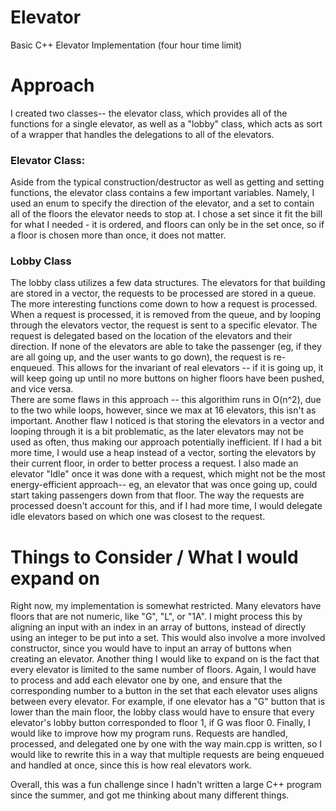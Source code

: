 # Elevator
Basic C++ Elevator Implementation (four hour time limit)

# Approach
I created two classes-- the elevator class, which provides all of the functions for a single elevator, as well as a "lobby" class, which acts as sort of a wrapper that handles the delegations to all of the elevators. 

### Elevator Class:
Aside from the typical construction/destructor as well as getting and setting functions, the  elevator class contains a few important variables. Namely, I used an enum to specify the direction of the elevator, and a set to contain all of the floors the elevator needs to stop at. I chose a set since it fit the bill for what I needed - it is ordered, and floors can only be in the set once, so if a floor is chosen more than once, it does not matter. 

### Lobby Class
The lobby class utilizes a few data structures. The elevators for that building are stored in a vector, the requests to be processed are stored in a queue. The more interesting functions come down to how a request is processed. When a request is processed, it is removed from the queue, and by looping through the elevators vector, the request is sent to a specific elevator. The request is delegated based on the location of the elevators and their direction. If none of the elevators are able to take the passenger (eg, if they are all going up, and the user wants to go down), the request is re-enqueued. This allows for the invariant of real elevators -- if it is going up, it will keep going up until no more buttons on higher floors have been pushed, and vice versa.  
There are some flaws in this approach -- this algorithim runs in O(n^2), due to the two while loops, however, since we max at 16 elevators, this isn't as important. Another flaw I noticed is that storing the elevators in a vector and looping through it is a bit problematic, as the later elevators may not be used as often, thus making our approach potentially inefficient. If I had a bit more time, I would use a heap instead of a vector, sorting the elevators by their current floor, in order to better process a request. I also made an elevator "Idle" once it was done with a request, which might not be the most energy-efficient approach-- eg, an elevator that was once going up, could start taking passengers down from that floor. The way the requests are processed doesn't account for this, and if I had more time, I would delegate idle elevators based on which one was closest to the request.

# Things to Consider / What I would expand on
Right now, my implementation is somewhat restricted. Many elevators have floors that are not numeric, like "G", "L", or "1A". I might process this by aligning an input with an index in an array of buttons, instead of directly using an integer to be put into a set. This would also involve a more involved constructor, since you would have to input an array of buttons when creating an elevator. Another thing I would like to expand on is the fact that every elevator is limited to the same number of floors.  Again, I would have to process and add each elevator one by one, and ensure that the corresponding number to a button in the set that each elevator uses aligns between every elevator. For example, if one elevator has a "G" button that is lower than the main floor, the lobby class would have to ensure that every elevator's lobby button corresponded to floor 1, if G was floor 0. Finally, I would like to improve how my program runs. Requests are handled, processed, and delegated one by one with the way main.cpp is written, so I would like to rewrite this in a way that multiple requests are being enqueued and handled at once, since this is how real elevators work. 

Overall, this was a fun challenge since I hadn't written a large C++ program since the summer, and got me thinking about many different things. 
